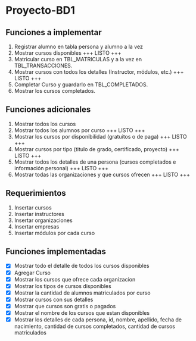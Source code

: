 # Proyecto-BD1

## Funciones a implementar
1. Registrar alumno en tabla persona y alumno a la vez
2. Mostrar cursos disponibles                                                               +++ LISTO +++
3. Matricular curso en TBL_MATRICULAS y a la vez en TBL_TRANSACCIONES.
4. Mostrar cursos con todos los detalles (Instructor, módulos, etc.)                        +++ LISTO +++
5. Completar Curso y guardarlo en TBL_COMPLETADOS.
6. Mostrar los cursos completados.
## Funciones adicionales
1. Mostrar todos los cursos
2. Mostrar todos los alumnos por curso                                                      +++ LISTO +++
3. Mostrar los cursos por disponibilidad (gratuitos o de paga)                              +++ LISTO +++
4. Mostrar cursos por tipo (titulo de grado, certificado, proyecto)                         +++ LISTO +++
5. Mostrar todos los detalles de una persona (cursos completados e información personal)    +++ LISTO +++
6. Mostrar todas las organizaciones y que cursos ofrecen                                    +++ LISTO +++
## Requerimientos
1. Insertar cursos
2. Insertar instructores
3. Insertar organizaciones
4. Insertar empresas
5. Insertar módulos por cada curso
## Funciones implementadas
- [x] Mostrar todo el detalle de todos los cursos disponibles
- [x] Agregar Curso
- [x] Mostrar los cursos que ofrece cada organizacion
- [x] Mostrar los tipos de cursos disponibles
- [x] Mostrar la cantidad de alumnos matriculados por curso
- [x] Mostrar cursos con sus detalles
- [x] Mostrar que cursos son gratis o pagados
- [x] Mostrar el nombre de los cursos que estan disponibles
- [x] Mostrar los detalles de cada persona, id, nombre, apellido, fecha de nacimiento, cantidad de cursos completados, cantidad de cursos matriculados